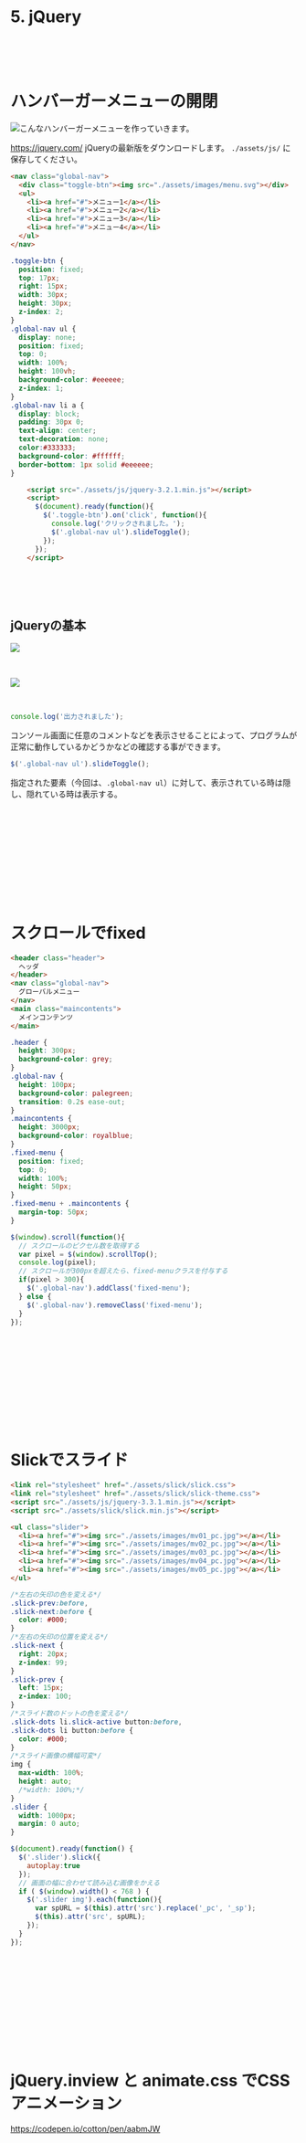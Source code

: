 # 5. jQuery

<br><br><br>

# ハンバーガーメニューの開閉


![こんなハンバーガーメニューを作っていきます。](https://laro.jp/wp-content/uploads/2020/01/lesson-jquery1.gif)


https://jquery.com/
jQueryの最新版をダウンロードします。 `./assets/js/`  に保存してください。


```html
<nav class="global-nav">
  <div class="toggle-btn"><img src="./assets/images/menu.svg"></div>
  <ul>
    <li><a href="#">メニュー1</a></li>
    <li><a href="#">メニュー2</a></li>
    <li><a href="#">メニュー3</a></li>
    <li><a href="#">メニュー4</a></li>
  </ul>
</nav>
```
```css
.toggle-btn {
  position: fixed;
  top: 17px;
  right: 15px;
  width: 30px;
  height: 30px;
  z-index: 2;
}
.global-nav ul {
  display: none;
  position: fixed;
  top: 0;
  width: 100%;
  height: 100vh;
  background-color: #eeeeee;
  z-index: 1;
}
.global-nav li a {
  display: block;
  padding: 30px 0;
  text-align: center;
  text-decoration: none;
  color:#333333;
  background-color: #ffffff;
  border-bottom: 1px solid #eeeeee;
}
```

```html
    <script src="./assets/js/jquery-3.2.1.min.js"></script>
    <script>
      $(document).ready(function(){
        $('.toggle-btn').on('click', function(){
          console.log('クリックされました。');
          $('.global-nav ul').slideToggle();
        });
      });
    </script>
```

<br><br><br>

## jQueryの基本


![](https://laro.jp/wp-content/uploads/2020/01/lesson-jquery2.png)

<br>

![](https://laro.jp/wp-content/uploads/2020/01/lesson-jquery3.png)

<br>

```javascript
console.log('出力されました');
```

コンソール画面に任意のコメントなどを表示させることによって、プログラムが正常に動作しているかどうかなどの確認する事ができます。


```javascript
$('.global-nav ul').slideToggle();
```
指定された要素（今回は、`.global-nav ul`）に対して、表示されている時は隠し、隠れている時は表示する。



<br><br><br>
----------
<br><br><br>

# スクロールでfixed


```html
<header class="header">
  ヘッダ
</header>
<nav class="global-nav">
  グローバルメニュー
</nav>
<main class="maincontents">
  メインコンテンツ
</main>
```
```css
.header {
  height: 300px;
  background-color: grey;
}
.global-nav {
  height: 100px;
  background-color: palegreen;
  transition: 0.2s ease-out;
}
.maincontents {
  height: 3000px;
  background-color: royalblue;
}
.fixed-menu {
  position: fixed;
  top: 0;
  width: 100%;
  height: 50px;
}
.fixed-menu + .maincontents {
  margin-top: 50px;
}
```
```javascript
$(window).scroll(function(){
  // スクロールのピクセル数を取得する
  var pixel = $(window).scrollTop();
  console.log(pixel);
  // スクロールが300pxを超えたら、fixed-menuクラスを付与する
  if(pixel > 300){
    $('.global-nav').addClass('fixed-menu');
  } else {
    $('.global-nav').removeClass('fixed-menu');
  }
});
```

<br><br><br>
----------
<br><br><br>

# Slickでスライド

```html
<link rel="stylesheet" href="./assets/slick/slick.css">
<link rel="stylesheet" href="./assets/slick/slick-theme.css">
<script src="./assets/js/jquery-3.3.1.min.js"></script>
<script src="./assets/slick/slick.min.js"></script>
```
```html
<ul class="slider">
  <li><a href="#"><img src="./assets/images/mv01_pc.jpg"></a></li>
  <li><a href="#"><img src="./assets/images/mv02_pc.jpg"></a></li>
  <li><a href="#"><img src="./assets/images/mv03_pc.jpg"></a></li>
  <li><a href="#"><img src="./assets/images/mv04_pc.jpg"></a></li>
  <li><a href="#"><img src="./assets/images/mv05_pc.jpg"></a></li>
</ul>
```
```css
/*左右の矢印の色を変える*/
.slick-prev:before,
.slick-next:before {
  color: #000;
}
/*左右の矢印の位置を変える*/
.slick-next {
  right: 20px;
  z-index: 99;
}
.slick-prev {
  left: 15px;
  z-index: 100;
}
/*スライド数のドットの色を変える*/
.slick-dots li.slick-active button:before,
.slick-dots li button:before {
  color: #000;
}
/*スライド画像の横幅可変*/
img {
  max-width: 100%;
  height: auto;
  /*width: 100%;*/
}
.slider {
  width: 1000px;
  margin: 0 auto;
}
```
```javascript
$(document).ready(function() {
  $('.slider').slick({
    autoplay:true
  });
  // 画面の幅に合わせて読み込む画像をかえる
  if ( $(window).width() < 768 ) {
    $('.slider img').each(function(){
      var spURL = $(this).attr('src').replace('_pc', '_sp');
      $(this).attr('src', spURL);
    });
  }
});
```

<br><br><br>
----------
<br><br><br>

# jQuery.inview と animate.css でCSSアニメーション

https://codepen.io/cotton/pen/aabmJW


